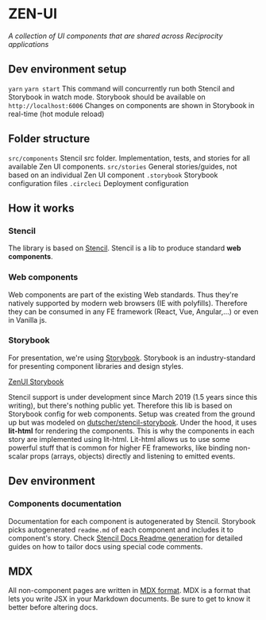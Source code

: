# ZEN-UI
*A collection of UI components that are shared across Reciprocity applications*

## Dev environment setup
`yarn`
`yarn start` This command will concurrently run both Stencil and Storybook in watch mode.
Storybook should be available on `http://localhost:6006`
Changes on components are shown in Storybook in real-time (hot module reload)

## Folder structure
`src/components` Stencil src folder. Implementation, tests, and stories for all available Zen UI components.
`src/stories` General stories/guides, not based on an individual Zen UI component
`.storybook` Storybook configuration files
`.circleci` Deployment configuration

## How it works

### Stencil
The library is based on [Stencil](https://stenciljs.com/docs/introduction). Stencil is a lib to produce standard **web components**.

### Web components
Web components are part of the existing Web standards. Thus they're natively supported by modern web browsers (IE with polyfills). Therefore they can be consumed in any FE framework (React, Vue, Angular,...) or even in Vanilla js.

### Storybook
For presentation, we're using [Storybook](https://storybook.js.org/). Storybook is an industry-standard for presenting component libraries and design styles.

[ZenUI Storybook](https://zen-ui.zengrc.com/)

Stencil support is under development since March 2019 (1.5 years since this writing), but there's nothing public yet.
Therefore this lib is based on Storybook config for web components. Setup was created from the ground up but was modeled on [dutscher/stencil-storybook](https://github.com/dutscher/stencil-storybook).
Under the hood, it uses **lit-html** for rendering the components. This is why the components in each story are implemented using lit-html. Lit-html allows us to use some powerful stuff that is common for higher FE frameworks, like binding non-scalar props (arrays, objects) directly and listening to emitted events.

## Dev environment

### Components documentation
Documentation for each component is autogenerated by Stencil. Storybook picks autogenerated `readme.md` of each component and includes it to component's story. Check [Stencil Docs Readme generation](https://stenciljs.com/docs/docs-readme) for detailed guides on how to tailor docs using special code comments.

## MDX
All non-component pages are written in [MDX format](https://mdxjs.com/getting-started/). MDX is a format that lets you write JSX in your Markdown documents. Be sure to get to know it better before altering docs.
